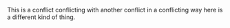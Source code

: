 This is a conflict conflicting with another conflict in a conflicting way
here is a different kind of thing.